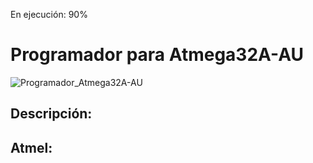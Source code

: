 En ejecución: 90%

Programador para Atmega32A-AU
================================

![Programador_Atmega32A-AU](https://user-images.githubusercontent.com/88397949/128107460-db06f507-0964-4fbc-8b99-36625a24310a.png)

## Descripción:




## Atmel:




